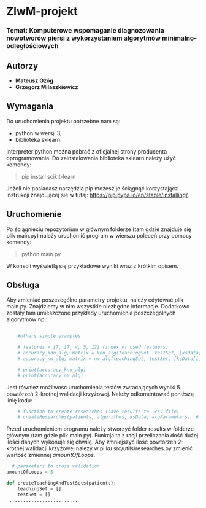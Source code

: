 # ZIwM-projekt

### Temat: Komputerowe wspomaganie diagnozowania nowotworów piersi z wykorzystaniem algorytmów minimalno-odległościowych

## Autorzy

* **Mateusz Ożóg** 
* **Grzegorz Milaszkiewicz** 

## Wymagania

Do uruchomienia projektu potrzebne nam są:
* python w wersji 3,
* biblioteka sklearn.

Interpreter python można pobrać z oficjalnej strony producenta oprogramowania. Do zainstalowania biblioteka sklearn należy użyć komendy: 

> pip install scikit-learn

Jeżeli nie posiadasz narzędzia pip możesz je ściągnąć korzystającz instrukcji znajdującej się w tutaj: https://pip.pypa.io/en/stable/installing/.

## Uruchomienie

Po ściągnieciu repozytorium w głównym folderze (tam gdzie znajduje się plik main.py) należy uruchomić program w wierszu poleceń przy pomocy komendy:

> python main.py

W konsoli wyświetlą się przykładowe wyniki wraz z krótkim opisem.

## Obsługa

Aby zmieniać poszczególne parametry projektu, należy edytować plik main.py. Znajdziemy w nim wszystkie niezbędne informacje. Dodatkowo zostały tam umieszczone przykłady uruchomienia poszczególnych algorytmów np.:

```python    

    #others simple examples

    # features = [7, 17, 4, 5, 12] (index of used featuers)
    # accuracy_knn_alg, matrix = knn_alg(teachingSet, testSet, [ksData[i].getParamID() for i in range(0, 5)], 1, algParameters.getDistanceMetrics()[1], algParameters.getNormalization()[1], algParameters.getMetrics()[0])
    # accuracy_nm_alg, matrix = nm_alg(teachingSet, testSet, [ksData[i].getParamID() for i in range(0, 5)], algParameters.getDistanceMetrics()[1], algParameters.getNormalization()[1], algParameters.getMetrics()[0])

    # print(accuracy_knn_alg)
    # print(accuracy_nm_alg)  
```
    
Jest również możliwość uruchomienia testów zwracających wyniki 5 powtórzeń 2-krotnej walidacji krzyżowej. Należy odkomentować poniższą linię kodu:

```python
    # function to create researches (save results to .csv file)
    # createResearches(patients, algorithms, ksData, algParameters)  # function using to create researches
```
Przed uruchomieniem programu należy stworzyć folder results w folderze głównym (tam gdzie plik main.py). Funkcja ta z racji przeliczania dość dużej ilości danych wykonuje się chwilę. Aby zmniejszyć ilość powtórzeń 2-krotnej walidacji krzyżowej należy w pliku src/utils/researches.py zmienić wartość zmiennej *amountOfLoops*.

``` python
  # parameters to cross validation
amountOfLoops = 5

def createTeachingAndTestSets(patients):
    teachingSet = []
    testSet = []
 .........................
```
